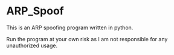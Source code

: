 # ARP_Spoof
This is an ARP spoofing program written in python.

Run the program at your own risk as I am not responsible for any unauthorized usage.
